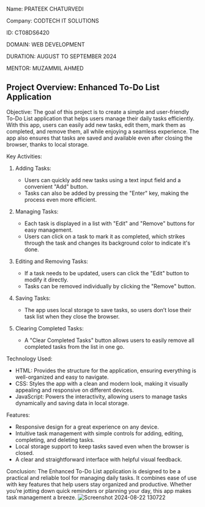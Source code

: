 Name: PRATEEK CHATURVEDI

Company: CODTECH IT SOLUTIONS

ID: CT08DS6420

DOMAIN: WEB DEVELOPMENT

DURATION: AUGUST TO SEPTEMBER 2024

MENTOR: MUZAMMIL AHMED

## Project Overview: Enhanced To-Do List Application

Objective:
The goal of this project is to create a simple and user-friendly To-Do List application that helps users manage their daily tasks efficiently. With this app, users can easily add new tasks, edit them, mark them as completed, and remove them, all while enjoying a seamless experience. The app also ensures that tasks are saved and available even after closing the browser, thanks to local storage.

Key Activities:

1. Adding Tasks:
   - Users can quickly add new tasks using a text input field and a convenient "Add" button.
   - Tasks can also be added by pressing the "Enter" key, making the process even more efficient.

2. Managing Tasks:
   - Each task is displayed in a list with "Edit" and "Remove" buttons for easy management.
   - Users can click on a task to mark it as completed, which strikes through the task and changes its background color to indicate it's done.

3. Editing and Removing Tasks:
   - If a task needs to be updated, users can click the "Edit" button to modify it directly.
   - Tasks can be removed individually by clicking the "Remove" button.

4. Saving Tasks:
   - The app uses local storage to save tasks, so users don’t lose their task list when they close the browser.

5. Clearing Completed Tasks:
   - A "Clear Completed Tasks" button allows users to easily remove all completed tasks from the list in one go.

Technology Used:
- HTML: Provides the structure for the application, ensuring everything is well-organized and easy to navigate.
- CSS: Styles the app with a clean and modern look, making it visually appealing and responsive on different devices.
- JavaScript: Powers the interactivity, allowing users to manage tasks dynamically and saving data in local storage.

Features:
- Responsive design for a great experience on any device.
- Intuitive task management with simple controls for adding, editing, completing, and deleting tasks.
- Local storage support to keep tasks saved even when the browser is closed.
- A clear and straightforward interface with helpful visual feedback.

Conclusion:
The Enhanced To-Do List application is designed to be a practical and reliable tool for managing daily tasks. It combines ease of use with key features that help users stay organized and productive. Whether you’re jotting down quick reminders or planning your day, this app makes task management a breeze.
![Screenshot 2024-08-22 130722](https://github.com/user-attachments/assets/9021b848-8750-4aad-a517-d9c408ad0a21)
